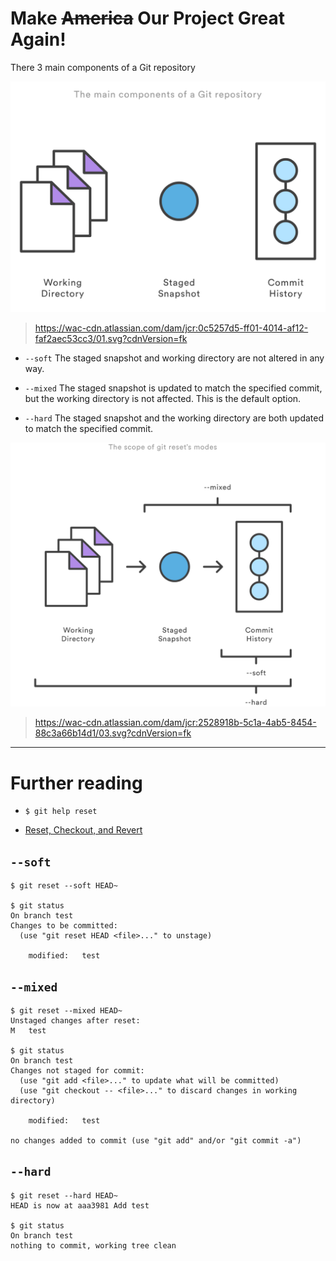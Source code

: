 # Make ~~America~~ Our Project Great Again!

There 3 main components of a Git repository

![](/assets/main-components.png)
> https://wac-cdn.atlassian.com/dam/jcr:0c5257d5-ff01-4014-af12-faf2aec53cc3/01.svg?cdnVersion=fk

* `--soft`
The staged snapshot and working directory are not altered in any way.

* `--mixed`
The staged snapshot is updated to match the specified commit, but the working directory is not affected. This is the default option.

* `--hard`
The staged snapshot and the working directory are both updated to match the specified commit.

![](/assets/reset.png)
> https://wac-cdn.atlassian.com/dam/jcr:2528918b-5c1a-4ab5-8454-88c3a66b14d1/03.svg?cdnVersion=fk

--- 

# Further reading

- `$ git help reset`

- [Reset, Checkout, and Revert](https://www.atlassian.com/git/tutorials/resetting-checking-out-and-reverting)

## `--soft`

```
$ git reset --soft HEAD~

$ git status
On branch test
Changes to be committed:
  (use "git reset HEAD <file>..." to unstage)

	modified:   test
```

## `--mixed`

```
$ git reset --mixed HEAD~
Unstaged changes after reset:
M	test

$ git status
On branch test
Changes not staged for commit:
  (use "git add <file>..." to update what will be committed)
  (use "git checkout -- <file>..." to discard changes in working directory)

	modified:   test

no changes added to commit (use "git add" and/or "git commit -a")
```

## `--hard`

```
$ git reset --hard HEAD~
HEAD is now at aaa3981 Add test

$ git status
On branch test
nothing to commit, working tree clean
```